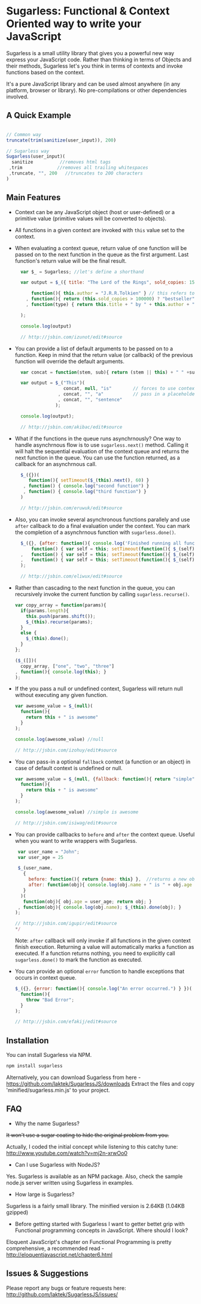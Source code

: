 Sugarless: Functional & Context Oriented way to write your JavaScript
====================================================================

Sugarless is a small utility library that gives you a powerful new way express your JavaScript code. Rather than thinking in terms of Objects and their methods, Sugarless let's you think in terms of contexts and invoke functions based on the context. 

It's a pure JavaScript library and can be used almost anywhere (in any platform, browser or library). No pre-compilations or other dependencies involved.

A Quick Example
------------

  ```javascript

  // Common way 
  truncate(trim(sanitize(user_input)), 200)
  
  // Sugarless way
  Sugarless(user_input)(
    sanitize          //removes html tags
   ,trim             //removes all trailing whitespaces
   ,truncate, "", 200   //truncates to 200 characters
  )
  ```

Main Features
-------------

* Context can be any JavaScript object (host or user-defined) or a primitive value (primitive values will be converted to objects).

* All functions in a given context are invoked with `this` value set to the context.

* When evaluating a context queue, return value of one function will be passed on to the next function in the queue as the first argument. 
  Last function's return value will be the final result. 

  ```javascript
    var $_ = Sugarless; //let's define a shorthand

    var output = $_({ title: "The Lord of the Rings", sold_copies: 150000000 })(

        function(){ this.author = "J.R.R.Tolkien" } // this refers to the context
      , function(){ return (this.sold_copies > 100000) ? "bestseller" : "average" } // passes the result to the next function
      , function(type) { return this.title + " by " + this.author + " is a " + type }  // returned as the final result

    );

    console.log(output)

    // http://jsbin.com/izunot/edit#source
  ```

* You can provide a list of default arguments to be passed on to a function.
  Keep in mind that the return value (or callback) of the previous function will override the default arguments.

  ```javascript
    var concat = function(stem, sub){ return (stem || this) + " " +sub }

    var output = $_("This")(
                    concat, null, "is"        // forces to use context as the stem
                  , concat, "", "a"           // pass in a placeholder argument for stem 
                  , concat, "", "sentence"
                 );

    console.log(output);

    // http://jsbin.com/akibac/edit#source
  ```

* What if the functions in the queue runs asynchrnously? One way to handle asynchrnous flow is to use `sugarless.next()` method. Calling it will halt the sequential evaluation of the context queue and returns the next function in the queue. You can use the function returned, as a callback for an asynchrnous call. 

  ```javascript
    $_({})(
       function(){ setTimeout($_(this).next(), 60) }
     , function() { console.log("second function") }
     , function() { console.log("third function") }
    )

    // http://jsbin.com/eruwuk/edit#source
  ```

* Also, you can invoke several asynchronous functions parallely and use `after` callback to do a final evaluation under the context. You can mark the completion of a asynchrnous function with `sugarless.done()`. 

  ```javascript
    $_({}, {after: function(){ console.log('Finished running all functions')}})(
        function() { var self = this; setTimeout(function(){ $_(self).done() }, 180) }
    ,   function() { var self = this; setTimeout(function(){ $_(self).done() }, 20) }
    ,   function() { var self = this; setTimeout(function(){ $_(self).done() }, 60) }
    );

    // http://jsbin.com/eliwux/edit#source 
  ```

* Rather than cascading to the next function in the queue, you can recursively invoke the current function by calling `sugarless.recurse()`.  

  ```javascript
  var copy_array = function(params){ 
    if(params.length){
      this.push(params.shift());
      $_(this).recurse(params);
    }
    else {
      $_(this).done();
    }
  };

  ($_([])(
    copy_array, ["one", "two", "three"]
  , function(){ console.log(this); }
  );
  ```

* If the you pass a null or undefined context, Sugarless will return null without executing any given function.

  ```javascript
  var awesome_value = $_(null)(
    function(){
      return this + " is awesome"
    }
  );

  console.log(awesome_value) //null

  // http://jsbin.com/izohuy/edit#source
  ```

* You can pass-in a optional `fallback` context (a function or an object) in case of default context is undefined or null.

  ```javascript
  var awesome_value = $_(null, {fallback: function(){ return "simple"} })(
    function(){
      return this + " is awesome"
    }
  );

  console.log(awesome_value) //simple is awesome

  // http://jsbin.com/isiwag/edit#source
  ```

* You can provide callbacks to `before` and `after` the context queue. Useful when you want to write wrappers with Sugarless.

  ```javascript
   var user_name = "John";
   var user_age = 25

   $_(user_name, 
     {
       before: function(){ return {name: this} },  //returns a new object wrapping the context
       after: function(obj){ console.log(obj.name + " is " + obj.age + " old."); } 
     }
    )(
     function(obj){ obj.age = user_age; return obj; }
   , function(obj){ console.log(obj.name); $_(this).done(obj); }
  );

  // http://jsbin.com/igupir/edit#source
  */

  ```

  Note: `after` callback will only invoke if all functions in the given context finish execution. Returning a value will automatically marks a function as executed. If a function returns nothing, you need to explicitly call `sugarless.done()` to mark the function as executed.

* You can provide an optional `error` function to handle exceptions that occurs in context queue.

  ```javascript
  $_({}, {error: function(){ console.log("An error occurred.") } })(
    function(){
      throw "Bad Error";
    }
  );

  // http://jsbin.com/efakij/edit#source
  ```
Installation
------------

You can install Sugarless via NPM.

  ```bash
  npm install sugarless

  ```
Alternatively, you can download Sugarless from here - https://github.com/laktek/SugarlessJS/downloads
Extract the files and copy 'minified/sugarless.min.js' to your project.

FAQ
---

* Why the name Sugarless?

<del>It won't use a sugar coating to hide the original problem from you.</del> 

Actually, I coded the initial concept while listening to this catchy tune: http://www.youtube.com/watch?v=mj2n-xrwOo0

* Can I use Sugarless with NodeJS?
  
Yes. Sugarless is available as an NPM package. Also, check the sample node.js server written using Sugarless in examples. 

* How large is Sugarless?

Sugarless is a fairly small library. The minified version is 2.64KB (1.04KB gzipped)

* Before getting started with Sugarless I want to getter bettet grip with Functional programming concepts in JavaScript. Where should I look?
  
Eloquent JavaScript's chapter on Functional Programming is pretty comprehensive, a recommended read - http://eloquentjavascript.net/chapter6.html

Issues & Suggestions
--------------------
Please report any bugs or feature requests here:
http://github.com/laktek/SugarlessJS/issues/
